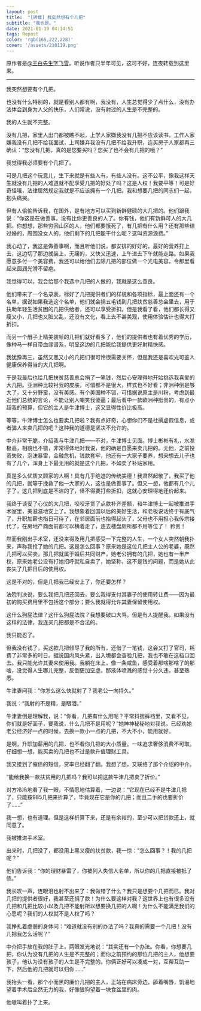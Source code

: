 ```yaml
---
layout: post
title:  "[转载] 我突然想有个几把"
subtitle: "我也是。"
date: 2021-01-19 04:14:51
tags: Repost
color: 'rgb(165,222,228)'
cover: '/assets/210119.png'
---
```


原作者是[@王白先生字飞雪](https://weibo.com/u/6500673277)。听说作者只半年可见，这可不好，连夜转载到这里来。

---

我突然想要有个几把。

也没有什么特别的，就是看别人都有啊，我没有，人生总觉得少了点什么，没有办法体会到身为人父的快乐，人们常说，没有射过的人生是不完整的。

我的人生就不完整。

没有几把，家里人出门都被瞧不起，上学人家嫌我没有几把不应该读书，工作人家嫌我没有几把不给我面试，上司嫌弃我没有几把不给我升职，连买房子人家都再三确认：“您没有几把，真的是您要买吗？您买了也不会有几把的哦？”

我觉得我必须要有个几把了。

可是几把这个玩意儿，生下来就是有些人有，有些人没有。这不公平，像我这样天生就没有几把的人难道就不配享受几把的好处了吗？这是人权！我要平等！可是好奇怪哦，法律居然规定我就是不应该拥有一个几把。我和想要几把的同志们一起，抱头痛哭。

但有人偷偷告诉我，在国外，是有地方可以买到新鲜健硕的大几把的。他们跟我说：“你这是在做善事。没有比你更善良的人了。你有钱，他们有新鲜可人的大几把。你想想，那些穷困山区的人，他们都要饿死了，有几把有什么用？还有那些结过婚的，周围没女人的，他们剩下的几把能干什么呢？这叫资源浪费。”

我心动了，我这是做善事啊，而且听他们说，都安排的好好的，最好的营养打上去，这边切了那边就装上，无痛的，又快又迅速，上午进去下午就能走路。如果我愿意多付一个美容费，我还可以给他们去除几把的部位做一个光电美容，令那里看起来圆润光滑不留疤。

我觉得可以，我会给那个我选中几把的人做的，我就是这么善良。

他们带来了一个名录表，标好了几把提供者们的样貌和各项指标，最上面还有一个名单，据说如果我选这个名单，他们就会捐五毛钱到几把扶贫慈善总会里去，用于扶助年轻生活贫困的几把供给者，还可以享受折扣。但是我看了看，他们都长得又瘦又小，几把也又脏又乱，还没有文化，看上去不甚美观，使用体验估计也得大打折扣。

而另一个册子上精美装帧的几把们就好看多了，他们的提供者也有着优秀的学历，像种马一样自带血缘谱系，明显这边的几把能给我提供更好射精快感。

我犹豫再三，虽然又黑又小的几把们很可怜很需要关怀，但是我还是喜欢光可鉴人健康保养得当的大几把啊。

于是我最后也给几把扶贫慈善总会捐了一笔钱，然后心安理得地开始挑选我喜爱的大几把。亚洲种比较衬我的皮肤，可惜都不是很大，样式也不好看；非洲种倒是够大了，又十分野蛮，没有美感。有个美国种不错，可惜据说原主是川粉，考虑到最近他们总统的言论，不能让别人嘲笑我傻逼；最后看中一款欧洲种挺贵的，有点小超我的预算，但它的主人是牛津博士，这又显得性价比极高。

等等，牛津博士怎么也要卖几把啦？我有点好奇，心想你们不是杜撰虚假信息，或者骗人来卖几把的吧？这种我的道德是坚决不允许的。

中介非常干脆，介绍我与牛津几把——不对，牛津博士见面。博士彬彬有礼，水准极高，相貌也不错，非常得体地对我说，他的确是自愿来卖几把的。无他，之前投资失败，泡沫暴雷，金融危机，钱款套牢，他还有一大家子要养，想来想去儿子也有了几个，浑身上下最无用的就是这个几把，不如卖了补贴家用。

真是多么优质又顾家的人啊！具有几乎绝迹的传统美德！我肃然起敬了，我买了他的几把，就等于挽救了他一大家的人，这也是做善事了。但又一想，他都有几个儿子了，这几把到底是不洁的了，怪不得要打些折扣，这就心安理得地还价起来。

我终于谈妥了心仪的大几把，咬咬牙贷了点款补齐差额，和牛津博士一起被推进手术室里，美滋滋地安上了。我想象着回国以后的美好生活，和老板说话终于有底气了，升职加薪也指日可待了，在邻居面前也抬得起头了，父母也不用担心我传宗接代了，在房地产商面前都可以横着走了，连去楼盘厕所都不用等位了！
矜贵！

然而我刚出手术室，还没来得及用几把感受一下完整的人生，一个女人突然朝我扑来，声称我抢了她的几把。这是怎么回事？原来她是这位几把主人公的老婆，既然几把可以买卖，那几把就属于婚后共同财产，她老公拥有的几把，她也有一半产权，原来她老公没有打她招呼就私自卖了，她坚称，这不是钱的问题，而是她从此丧失了几把日后的使用权。

这是不对的，但是几把我已经安上了，你还要怎样？

法院判决说，要么我把几把还回去，要么我得支付其妻子的使用转让费——因为最初的购买费用里不包括这个部分；要么我就得允许其妻保留使用权。

这什么狗屁法律？这什么狗屁法院？我想要破口大骂，但是有人提醒我，如果没有这样的法律，我连买几把都是不合法的。

我只能忍了。

但我没有钱了，买这款几把倾尽了我的所有，还借了一笔钱，这会又打了官司，耗费了非常多的时日。据说国内风头紧，出入境都会查验几把，我也不敢在这档口回去。我只能允许其妻来使用我。我躺在床上，像一条咸鱼，感受着那啥那啥了的那啥，没觉得人生哪儿完整，反倒更加空虚。那液体喷溅的感觉十分久违，甚至熟悉。

牛津妻问我：“你怎么这么快就射了？我老公一向持久。”

我说：“我射的不是精，是眼泪。”

牛津妻倒是理解我，说：“你看，几把有什么用呢？平常抖揣裤裆里，又看不见，你们就是好面子，要我说，什么几把不是用呢？”她神神秘秘地对我说，已经劝她老公经济好一点的时候，去换一款小一点的几把，不大不小，能用就好。

是啊，升职加薪用的几把，也不看你几把的大小质量。一味追求奢侈消费不可取。仔细想一想，能买卖的几把也不过是款升值理财工具。

我又接到了催债的短信，贷率已经翻了翻。我想了想，又联络了那个介绍的中介。

“能给我换一款扶贫用的几把吗？我可以把这款牛津几把卖了折价。”

对方冷冷地看了我一眼，不情愿地估算着，一边说：“它现在已经不是牛津几把了，只能按985几把来折算了，毕竟现在它是你的几把；而且二手的也要折价了……”

我一想，也有道理。但是这样折算下来，还是有余裕的，至少可以把贷款还上，就同意了。

我被推进手术室。

出来时，几把没了，都没用上黑又瘦的扶贫款，我一惊：“怎么回事？！我的几把呢？”

他们告诉我：“你的理财暴雷了，你被列入失信人名单，所以你的几把直接被抵了债。”

我长叹一声，连眼泪也射不出来了：我做错了什么？我只是想要个几把而已。我对几把的提供者很好，我甚至还捐了款！为什么要这样对我？这世界上也有很多没有几把和几把比较小以及几把不能射所以想要换几把的人啊！为什么不能满足我们的心愿呢？我们的人权就不是人权了吗？

我挣扎着虚弱的身体问：“难道就没有别的办法了吗？我真的需要一个几把！没有几把我怎么活呢？”

中介把手放在我的肚子上，两眼发光地说：“其实还有一个办法。你看，你想要几把，你认为没有几把的人生是不完整的；而你之前预约的那位几把的主人，他想要孩子，他认为没有孩子的人生是不完整的。你俩正好可以凑成一对，互帮互助一下，然后他的几把就可以归你……”

我抬头一看，那个小而黑的廉价几把的主人，正站在病床旁边，舔着嘴唇，饥渴地望着手术后全然无力的我，好像狼狗望着一块食盆里的肉。

他嗷叫着扑了上来。